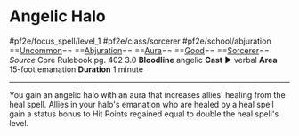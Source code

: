 # Angelic Halo
#pf2e/focus_spell/level_1 #pf2e/class/sorcerer #pf2e/school/abjuration 
==[Uncommon](../../../../../TTRPGShare-Pathfinder-2E-Vault/rules/traits/uncommon.md)== ==[Abjuration](../../../../../TTRPGShare-Pathfinder-2E-Vault/rules/traits/abjuration.md)== ==[Aura](../../../../../TTRPGShare-Pathfinder-2E-Vault/rules/traits/aura.md)== ==[Good](../../../../../TTRPGShare-Pathfinder-2E-Vault/rules/traits/good.md)== ==[Sorcerer](../../../../../TTRPGShare-Pathfinder-2E-Vault/rules/traits/sorcerer.md)==
*Source* Core Rulebook pg. 402 3.0
**Bloodline** angelic
**Cast** ► verbal
**Area** 15-foot emanation
**Duration** 1 minute

---
You gain an angelic halo with an aura that increases allies' healing from the heal spell. Allies in your halo's emanation who are healed by a heal spell gain a status bonus to Hit Points regained equal to double the heal spell's level.